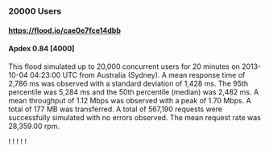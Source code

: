 
###  20000 Users
#### https://flood.io/cae0e7fce14dbb
#### Apdex 0.84 [4000]
This flood simulated up to 20,000 concurrent users for 20 minutes on  2013-10-04 04:23:00 UTC from Australia (Sydney). A mean response time of 2,786 ms was observed with a standard deviation of 1,428 ms. The 95th percentile was 5,284 ms and the 50th percentile (median) was 2,482 ms. A mean throughput of 1.12 Mbps was observed with a peak of 1.70 Mbps. A total of 177 MB was transferred. A total of 567,190 requests were successfully simulated with no errors observed. The mean request rate was 28,359.00 rpm. 

\![](./gc/cae0e7fce14dbb/tenured_size.jpg)
\![](./gc/cae0e7fce14dbb/collection_pause_time.jpg)
\![](./gc/cae0e7fce14dbb/cpu_real.jpg)
\![](./gc/cae0e7fce14dbb/promoted_size.jpg)
\![](./gc/cae0e7fce14dbb/young_size.jpg)


